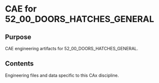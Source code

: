 # CAE for 52_00_DOORS_HATCHES_GENERAL

## Purpose
CAE engineering artifacts for 52_00_DOORS_HATCHES_GENERAL.

## Contents
Engineering files and data specific to this CAx discipline.
